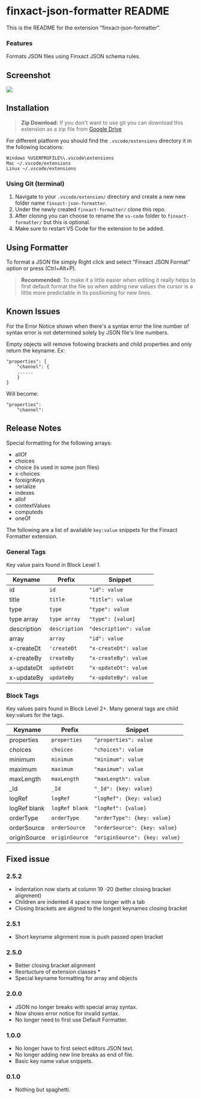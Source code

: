 # finxact-json-formatter README

This is the README for the extension "finxact-json-formatter".

### Features
Formats JSON files using Finxact JSON schema rules.

## Screenshot
![](https://drive.google.com/uc?export=view&id=19r86_PTE2WxSEK1qLeotJYutsj207tbd)

## Installation

> **Zip Download:** If you don't want to use git you can download this extension as a zip file from [Google Drive](https://drive.google.com/drive/folders/1uR_OLwiFLV3LTDQOQz-qIwsMHLhNEpWy?usp=sharing)

For different platform you should find the `.vscode/extensions` directory it in the following locations:
```
Windows %USERPROFILE%\.vscode\extensions
Mac ~/.vscode/extensions
Linux ~/.vscode/extensions
```

### Using Git (terminal)
1. Navigate to your `.vscode/extension/` directory and create a new new folder name `finxact-json-formatter`.
2. Under the newly created `finxact-formatter/` clone this repo.
3. After cloning you can choose to rename the `vs-code` folder to `finxact-formatter/` but this is optional.
4. Make sure to restart VS Code for the extension to be added.

## Using Formatter
To format a JSON file simply Right click and select "Finxact JSON Format" option or press (Ctrl+Alt+P).

> **Recommended:** To make it a little easier when editing it really helps to first default format the file so when adding new values the cursor is a little more predictable in its positioning for new lines.

## Known Issues

For the Error Notice shown when there's a syntax error the line number of syntax error is not determined solely by JSON file's line numbers.

Empty objects will remove following brackets and child properties and only return the keyname. Ex:
```
"properties": { 
	"channel": {
	...... 
	}
}
```
Will become:
```
"properties": 
	"channel":
```

## Release Notes

Special formatting for the following arrays:

- allOf
- choices
- choice (is used in some json files)
- x-choices
- foreignKeys
- serialize
- indexes
- allof
- contextValues
- computeds
- oneOf

The following are a list of available `key:value` snippets for the Finxact Formatter extension.

### General Tags

Key value pairs found in Block Level 1.

|Keyname         |Prefix            |Snippet                 						|
|---------------|-------------------|-----------------------------------------------|
|id				|`id`         		|`"id": value`  								|
|title			|`title`         	|`"title": value`            					|
|type          	|`type`         	|`"type": value`                    			|
|type array     |`type array`       |`"type": [value]`								|
|description	|`description`      |`"description": value`                   		|
|array		 	|`array`         	|`"id": value`                    				|
|x-createDt		|`'createDt`        |`"x-createDt": value`                    		|
|x-createBy		|`createBy`         |`"x-createBy": value`                   		|
|x-updateDt		|`updateDt`         |`"x-updateDt": value`                    		|
|x-updateBy		|`updateBy`         |`"x-updateBy": value`                     		|

### Block Tags

Key values pairs found in Block Level 2+. Many general tags are child key:values for the tags.

|Keyname         |Prefix            |Snippet                 										|
|---------------|-------------------|---------------------------------------------------------------|
|properties		|`properties`		|`"properties": value`  										|
|choices	 	|`choices`         	|`"choices": value`            									|
|minimum     	|`minimum`         	|`"minimum": value`                    							|
|maximum     	|`maximum`       	|`"maximum": value`												|
|maxLength		|`maxLength`      	|`"maxLength": value`                   						|
|_Id		 	|`_Id`         		|`"_Id": {key: value}`											|
|logRef			|`logRef`			|`"logRef": {key: value}`										|
|logRef blank	|`logRef blank`		|`"logRef": {value}`											|
|orderType		|`orderType`		|`"orderType": {key: value}`									|
|orderSource	|`orderSource`		|`"orderSource": {key: value}`									|
|originSource	|`originSource`		|`"originSource": {key: value}`									|

## Fixed issue #
### 2.5.2
- Indentation now starts at column 19 -20 (better closing bracket alignment)
- Children are indented 4 space now longer with a tab
- Closing brackets are aligned to the longest keynames closing bracket

### 2.5.1
- Short keyname alignment now is push passed open bracket

### 2.5.0
- Better closing bracket alignment
- Resrtucture of extension classes *
- Special keyname formatting for array and objects

### 2.0.0
- JSON no longer breaks with special array syntax.
- Now shows error notice for invalid syntax.
- No longer need to first use Default Formatter.

### 1.0.0
- No longer have to first select editors JSON text.
- No longer adding new line breaks as end of file.
- Basic key name value snippets.

### 0.1.0
- Nothing but spaghetti.